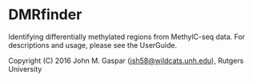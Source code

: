 # DMRfinder
Identifying differentially methylated regions from MethylC-seq data.
For descriptions and usage, please see the UserGuide.

Copyright (C) 2016 John M. Gaspar (jsh58@wildcats.unh.edu), Rutgers University

